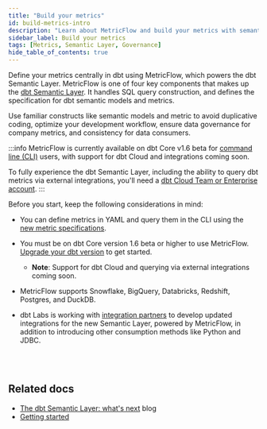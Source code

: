 ```yaml
---
title: "Build your metrics"
id: build-metrics-intro
description: "Learn about MetricFlow and build your metrics with semantic models"
sidebar_label: Build your metrics
tags: [Metrics, Semantic Layer, Governance]
hide_table_of_contents: true
---
```



Define your metrics centrally in dbt using MetricFlow, which powers the dbt Semantic Layer. MetricFlow is one of four key components that makes up the [dbt Semantic Layer](/docs/use-dbt-semantic-layer/dbt-semantic-layer). It handles SQL query construction, and defines the specification for dbt semantic models and metrics. 

Use familiar constructs like semantic models and metric to avoid duplicative coding, optimize your development workflow, ensure data governance for company metrics, and consistency for data consumers.

:::info
MetricFlow is currently available on dbt Core v1.6 beta for [command line (CLI)](/docs/core/about-the-cli) users, with support for dbt Cloud and integrations coming soon.

To fully experience the dbt Semantic Layer, including the ability to query dbt metrics via external integrations, you'll need a [dbt Cloud Team or Enterprise account](https://www.getdbt.com/pricing/).
:::

Before you start, keep the following considerations in mind:

- You can define metrics in YAML and query them in the CLI using the [new metric specifications](https://github.com/dbt-labs/dbt-core/discussions/7456).
* You must be on dbt Core version 1.6 beta or higher to use MetricFlow. [Upgrade your dbt version](/docs/core/pip-install#change-dbt-core-versions) to get started.

  * **Note**: Support for dbt Cloud and querying via external integrations coming soon.

- MetricFlow supports Snowflake, BigQuery, Databricks, Redshift, Postgres, and DuckDB.

- dbt Labs is working with [integration partners](https://www.getdbt.com/product/semantic-layer-integrations) to develop updated integrations for the new Semantic Layer, powered by MetricFlow, in addition to introducing other consumption methods like Python and JDBC. <br /><br />

<div className="grid--4-col">


<Card
    title="Get started"
    body="Learn how to create a semantic model, a metric, and test and upload your metric using MetricFlow."
    link="/docs/build/sl-getting-started"
    icon="rocket"/>

<Card
    title="About MetricFlow"
    body="Understand MetricFlow's core concepts, key principles, and how to use this powerful tool."
    link="/docs/build/metricflow-core-concepts"
    icon="rocket"/>

  <Card
    title="Semantic model"
    body="Use Semantic models as the basis for defining data. They act as nodes in the semantic graph, with entities connecting them."
    link="/docs/build/semantic-models"
    icon="rocket"/>

  <Card
    title="Metrics"
    body="Define metrics through the powerful combination of measures, constraints, or functions, effortlessly organized in either YAML files or separate files."
    link="/docs/build/metrics-overview"
    icon="rocket"/>   

</div> <br />


## Related docs

- [The dbt Semantic Layer: what's next](https://www.getdbt.com/blog/dbt-semantic-layer-whats-next/) blog
- [Getting started](/docs/build/sl-getting-started)


